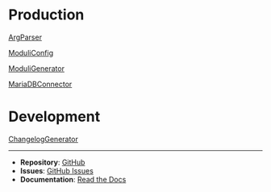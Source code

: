 # Production

[ArgParser](argparser.md)

[ModuliConfig](config.md)

[ModuliGenerator](moduli_generator.md)

[MariaDBConnector](db.md)

# Development

[ChangelogGenerator](changelog_generator.md)

____

- **Repository**: [GitHub](https://github.com/beckerwilliams/moduli_generator)
- **Issues**: [GitHub Issues](https://github.com/beckerwilliams/moduli_generator/issues)
- **Documentation**: [Read the Docs](https://moduli-generator.readthedocs.io/)